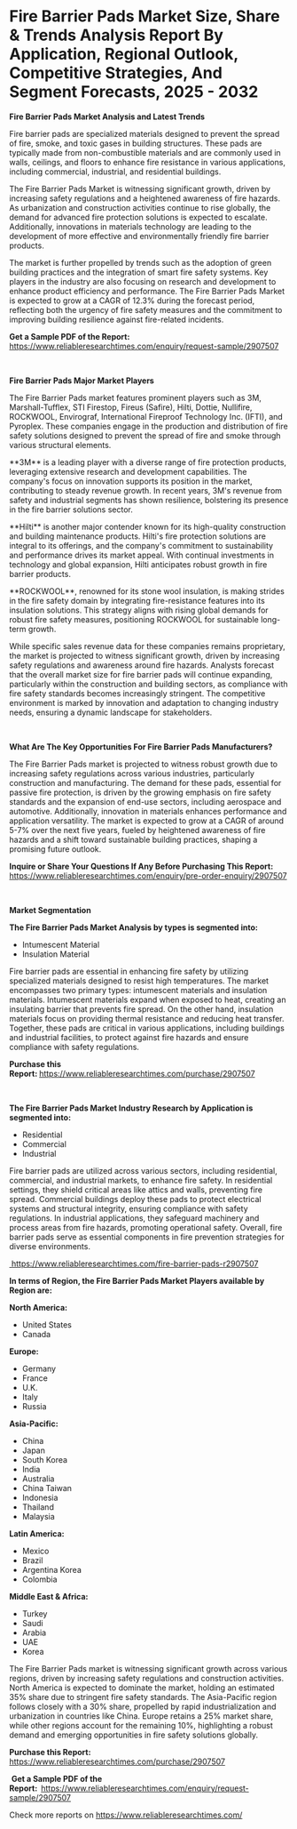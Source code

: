 <p><h1>Fire Barrier Pads Market Size, Share & Trends Analysis Report By Application, Regional Outlook, Competitive Strategies, And Segment Forecasts, 2025 - 2032</h1></p><p><strong>Fire Barrier Pads Market Analysis and Latest Trends</strong></p>
<p><p>Fire barrier pads are specialized materials designed to prevent the spread of fire, smoke, and toxic gases in building structures. These pads are typically made from non-combustible materials and are commonly used in walls, ceilings, and floors to enhance fire resistance in various applications, including commercial, industrial, and residential buildings.</p><p>The Fire Barrier Pads Market is witnessing significant growth, driven by increasing safety regulations and a heightened awareness of fire hazards. As urbanization and construction activities continue to rise globally, the demand for advanced fire protection solutions is expected to escalate. Additionally, innovations in materials technology are leading to the development of more effective and environmentally friendly fire barrier products.</p><p>The market is further propelled by trends such as the adoption of green building practices and the integration of smart fire safety systems. Key players in the industry are also focusing on research and development to enhance product efficiency and performance. The Fire Barrier Pads Market is expected to grow at a CAGR of 12.3% during the forecast period, reflecting both the urgency of fire safety measures and the commitment to improving building resilience against fire-related incidents.</p></p>
<p><strong>Get a Sample PDF of the Report:&nbsp;</strong> <a href="https://www.reliableresearchtimes.com/enquiry/request-sample/2907507?utm_campaign=2464&utm_medium=2&utm_source=Github&utm_content=ia&utm_term=12032025&utm_id=fire-barrier-pads">https://www.reliableresearchtimes.com/enquiry/request-sample/2907507</a></p>
<p>&nbsp;</p>
<p><strong>Fire Barrier Pads Major Market Players</strong></p>
<p><p>The Fire Barrier Pads market features prominent players such as 3M, Marshall-Tufflex, STI Firestop, Fireus (Safire), Hilti, Dottie, Nullifire, ROCKWOOL, Envirograf, International Fireproof Technology Inc. (IFTI), and Pyroplex. These companies engage in the production and distribution of fire safety solutions designed to prevent the spread of fire and smoke through various structural elements.</p><p>**3M** is a leading player with a diverse range of fire protection products, leveraging extensive research and development capabilities. The company's focus on innovation supports its position in the market, contributing to steady revenue growth. In recent years, 3M's revenue from safety and industrial segments has shown resilience, bolstering its presence in the fire barrier solutions sector.</p><p>**Hilti** is another major contender known for its high-quality construction and building maintenance products. Hilti's fire protection solutions are integral to its offerings, and the company's commitment to sustainability and performance drives its market appeal. With continual investments in technology and global expansion, Hilti anticipates robust growth in fire barrier products.</p><p>**ROCKWOOL**, renowned for its stone wool insulation, is making strides in the fire safety domain by integrating fire-resistance features into its insulation solutions. This strategy aligns with rising global demands for robust fire safety measures, positioning ROCKWOOL for sustainable long-term growth.</p><p>While specific sales revenue data for these companies remains proprietary, the market is projected to witness significant growth, driven by increasing safety regulations and awareness around fire hazards. Analysts forecast that the overall market size for fire barrier pads will continue expanding, particularly within the construction and building sectors, as compliance with fire safety standards becomes increasingly stringent. The competitive environment is marked by innovation and adaptation to changing industry needs, ensuring a dynamic landscape for stakeholders.</p></p>
<p>&nbsp;</p>
<p><strong>What Are The Key Opportunities For Fire Barrier Pads Manufacturers?</strong></p>
<p><p>The Fire Barrier Pads market is projected to witness robust growth due to increasing safety regulations across various industries, particularly construction and manufacturing. The demand for these pads, essential for passive fire protection, is driven by the growing emphasis on fire safety standards and the expansion of end-use sectors, including aerospace and automotive. Additionally, innovation in materials enhances performance and application versatility. The market is expected to grow at a CAGR of around 5-7% over the next five years, fueled by heightened awareness of fire hazards and a shift toward sustainable building practices, shaping a promising future outlook.</p></p>
<p><strong>Inquire or Share Your Questions If Any Before Purchasing This Report:</strong> <a href="https://www.reliableresearchtimes.com/enquiry/pre-order-enquiry/2907507?utm_campaign=2464&utm_medium=2&utm_source=Github&utm_content=ia&utm_term=12032025&utm_id=fire-barrier-pads">https://www.reliableresearchtimes.com/enquiry/pre-order-enquiry/2907507</a></p>
<p>&nbsp;</p>
<p><strong>Market Segmentation</strong></p>
<p><strong>The Fire Barrier Pads Market Analysis by types is segmented into:</strong></p>
<p><ul><li>Intumescent Material</li><li>Insulation Material</li></ul></p>
<p><p>Fire barrier pads are essential in enhancing fire safety by utilizing specialized materials designed to resist high temperatures. The market encompasses two primary types: intumescent materials and insulation materials. Intumescent materials expand when exposed to heat, creating an insulating barrier that prevents fire spread. On the other hand, insulation materials focus on providing thermal resistance and reducing heat transfer. Together, these pads are critical in various applications, including buildings and industrial facilities, to protect against fire hazards and ensure compliance with safety regulations.</p></p>
<p><strong>Purchase this Report:&nbsp;</strong><a href="https://www.reliableresearchtimes.com/purchase/2907507?utm_campaign=2464&utm_medium=2&utm_source=Github&utm_content=ia&utm_term=12032025&utm_id=fire-barrier-pads">https://www.reliableresearchtimes.com/purchase/2907507</a></p>
<p>&nbsp;</p>
<p><strong>The Fire Barrier Pads Market Industry Research by Application is segmented into:</strong></p>
<p><ul><li>Residential</li><li>Commercial</li><li>Industrial</li></ul></p>
<p><p>Fire barrier pads are utilized across various sectors, including residential, commercial, and industrial markets, to enhance fire safety. In residential settings, they shield critical areas like attics and walls, preventing fire spread. Commercial buildings deploy these pads to protect electrical systems and structural integrity, ensuring compliance with safety regulations. In industrial applications, they safeguard machinery and process areas from fire hazards, promoting operational safety. Overall, fire barrier pads serve as essential components in fire prevention strategies for diverse environments.</p></p>
<p><a href="https://www.reliableresearchtimes.com/fire-barrier-pads-r2907507?utm_campaign=2464&utm_medium=2&utm_source=Github&utm_content=ia&utm_term=12032025&utm_id=fire-barrier-pads">&nbsp;https://www.reliableresearchtimes.com/fire-barrier-pads-r2907507</a></p>
<p><strong>In terms of Region, the Fire Barrier Pads Market Players available by Region are:</strong></p>
<p>
    <p> <strong> North America: </strong>
        <ul>
            <li>United States</li>
            <li>Canada</li>
        </ul>
        </p> 
    <p> <strong> Europe: </strong>
        <ul>
            <li>Germany</li>
            <li>France</li>
            <li>U.K.</li>
            <li>Italy</li>
            <li>Russia</li>
        </ul>
        </p> 
    <p> <strong> Asia-Pacific: </strong>
        <ul>
            <li>China</li>
            <li>Japan</li>
            <li>South Korea</li>
            <li>India</li>
            <li>Australia</li>
            <li>China Taiwan</li>
            <li>Indonesia</li>
            <li>Thailand</li>
            <li>Malaysia</li>
        </ul>
        </p> 
    <p> <strong> Latin America: </strong>
        <ul>
            <li>Mexico</li>
            <li>Brazil</li>
            <li>Argentina Korea</li>
            <li>Colombia</li>
        </ul>
        </p> 
    <p> <strong> Middle East & Africa: </strong>
        <ul>
            <li>Turkey</li>
            <li>Saudi</li>
            <li>Arabia</li>
            <li>UAE</li>
            <li>Korea</li>
        </ul>
    </p>
    </p>
<p><p>The Fire Barrier Pads market is witnessing significant growth across various regions, driven by increasing safety regulations and construction activities. North America is expected to dominate the market, holding an estimated 35% share due to stringent fire safety standards. The Asia-Pacific region follows closely with a 30% share, propelled by rapid industrialization and urbanization in countries like China. Europe retains a 25% market share, while other regions account for the remaining 10%, highlighting a robust demand and emerging opportunities in fire safety solutions globally.</p></p>
<p><strong>Purchase this Report: </strong><a href="https://www.reliableresearchtimes.com/purchase/2907507?utm_campaign=2464&utm_medium=2&utm_source=Github&utm_content=ia&utm_term=12032025&utm_id=fire-barrier-pads">https://www.reliableresearchtimes.com/purchase/2907507</a></p>
<p>&nbsp;<strong>Get a Sample PDF of the Report:&nbsp;&nbsp;</strong><a href="https://www.reliableresearchtimes.com/enquiry/request-sample/2907507?utm_campaign=2464&utm_medium=2&utm_source=Github&utm_content=ia&utm_term=12032025&utm_id=fire-barrier-pads">https://www.reliableresearchtimes.com/enquiry/request-sample/2907507</a></p>
<p><strong></strong></p>
<p>Check more reports on <a href="https://www.reliableresearchtimes.com/?utm_campaign=2464&utm_medium=2&utm_source=Github&utm_content=ia&utm_term=12032025&utm_id=fire-barrier-pads">https://www.reliableresearchtimes.com/</a></p>